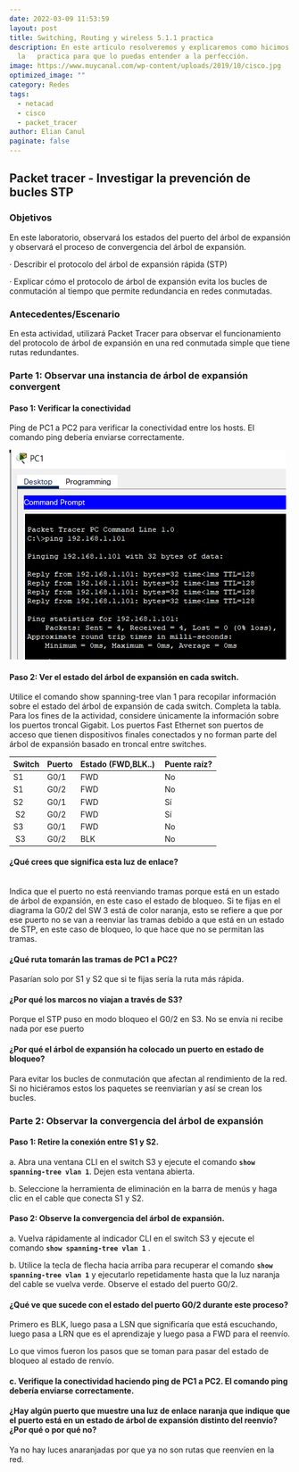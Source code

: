 ```yaml
---
date: 2022-03-09 11:53:59
layout: post
title: Switching, Routing y wireless 5.1.1 practica
description: En este articulo resolveremos y explicaremos como hicimos
  la   practica para que lo puedas entender a la perfección.
image: https://www.muycanal.com/wp-content/uploads/2019/10/cisco.jpg
optimized_image: ""
category: Redes
tags:
  - netacad
  - cisco
  - packet_tracer
author: Elian Canul
paginate: false
---
```



## Packet tracer - Investigar la prevención de bucles STP

### Objetivos

En este laboratorio, observará los estados del puerto del árbol de expansión y observará el proceso de convergencia del árbol de expansión.

·         Describir el protocolo del árbol de expansión rápida (STP)

· Explicar cómo el protocolo de árbol de expansión evita los bucles de conmutación al tiempo que permite redundancia en redes conmutadas.

### Antecedentes/Escenario

En esta actividad, utilizará Packet Tracer para observar el funcionamiento del protocolo de árbol de expansión en una red conmutada simple que tiene rutas redundantes.

### Parte 1: Observar una instancia de árbol de expansión convergent

#### Paso 1: Verificar la conectividad

Ping de PC1 a PC2 para verificar la conectividad entre los hosts. El comando ping debería enviarse correctamente.

![](/assets/img/uploads/captura-de-pantalla-2022-03-09-114956.png)

#### Paso 2: Ver el estado del árbol de expansión en cada switch.

Utilice el comando show spanning-tree vlan 1 para recopilar información sobre el estado del árbol de expansión de cada switch. Completa la tabla. Para los fines de la actividad, considere únicamente la información sobre los puertos troncal Gigabit. Los puertos Fast Ethernet son puertos de acceso que tienen dispositivos finales conectados y no forman parte del árbol de expansión basado en troncal entre switches.





| <!--StartFragment-->Switch | Puerto | Estado (FWD,BLK..)  | Puente raíz?         |
| -------------------------- | ------ | ------------------- | -------------------- |
| S1                         | G0/1   | FWD                 | No                   |
| S1                         | G0/2   | FWD                 | No                   |
| S2                         | G0/1   | FWD                 | Sí                   |
|  S2                        | G0/2   | FWD                 | Sí                   |
| S3                         | G0/1   | FWD                 | No                   |
|  S3                        | G0/2   | BLK                 | No<!--EndFragment--> |



<!--StartFragment-->

#### ¿Qué crees que significa esta luz de enlace?

\
Indica que el puerto no está reenviando tramas porque está en un estado de árbol de expansión, en este caso el estado de bloqueo. Si te fijas en el diagrama la G0/2 del SW 3 está de color naranja, esto se refiere a que por ese puerto no se van a reenviar las tramas debido a que está en un estado de STP, en este caso de bloqueo, lo que hace que no se permitan las tramas.

#### ¿Qué ruta tomarán las tramas de PC1 a PC2?

Pasarían solo por S1 y S2 que si te fijas sería la ruta más rápida. 

#### ¿Por qué los marcos no viajan a través de S3?

Porque el STP puso en modo bloqueo el G0/2 en S3. No se envía ni recibe nada por ese puerto

#### ¿Por qué el árbol de expansión ha colocado un puerto en estado de bloqueo?

 Para evitar los bucles de conmutación que afectan al rendimiento de la red. Si no hiciéramos estos los paquetes se reenviarían  y así se crean los bucles.



<!--EndFragment-->

<!--StartFragment-->

### Parte 2: Observar la convergencia del árbol de expansión

#### Paso 1: Retire la conexión entre S1 y S2.

a. Abra una ventana CLI en el switch S3 y ejecute el comando **`show spanning-tree vlan 1`**. Dejen esta ventana abierta.

b. Seleccione la herramienta de eliminación en la barra de menús y haga clic en el cable que conecta S1 y S2.

#### Paso 2: Observe la convergencia del árbol de expansión.

a. Vuelva rápidamente al indicador CLI en el switch S3 y ejecute el comando **`show spanning-tree vlan 1`** .

b. Utilice la tecla de flecha hacia arriba para recuperar el comando **`show spanning-tree vlan 1`** y ejecutarlo repetidamente hasta que la luz naranja del cable se vuelva verde. Observe el estado del puerto G0/2.

#### ¿Qué ve que sucede con el estado del puerto G0/2 durante este proceso?



Primero es BLK, luego pasa a LSN que significaría que está escuchando, luego pasa a LRN que es el aprendizaje y luego pasa a FWD para el reenvío.

Lo que vimos fueron los pasos que se toman para pasar del estado de bloqueo al estado de renvío.

#### c. Verifique la conectividad haciendo ping de PC1 a PC2. El comando ping debería enviarse correctamente.



#### ¿Hay algún puerto que muestre una luz de enlace naranja que indique que el puerto está en un estado de árbol de expansión distinto del reenvío? ¿Por qué o por qué no?

Ya no hay luces anaranjadas por que ya no son rutas que reenvíen en la red.

<!--EndFragment-->